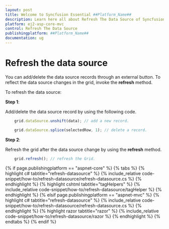 ```yaml
---
layout: post
title: Welcome to Syncfusion Essential ##Platform_Name##
description: Learn here all about Refresh The Data Source of Syncfusion Essential ##Platform_Name## widgets based on HTML5 and jQuery.
platform: ej2-asp-core-mvc
control: Refresh The Data Source
publishingplatform: ##Platform_Name##
documentation: ug
---
```



# Refresh the data source

You can add/delete the data source records through an external button. To reflect the data source changes in the grid, invoke the **refresh** method.

To refresh the data source:

**Step 1**:

Add/delete the data source record by using the following code.

```typescript
    grid.dataSource.unshift(data); // add a new record.

    grid.dataSource.splice(selectedRow, 1); // delete a record.

```

**Step 2**:

Refresh the grid after the data source change by using the **refresh** method.

```typescript
    grid.refresh(); // refresh the Grid.

```

{% if page.publishingplatform == "aspnet-core" %}
{% tabs %}
{% highlight c# tabtitle="refresh-datasource" %}
{% include_relative code-snippet/how-to/refresh-datasource/refresh-datasource.cs %}
{% endhighlight %}
{% highlight cshtml tabtitle="tagHelpers" %}
{% include_relative code-snippet/how-to/refresh-datasource/tagHelper %}
{% endhighlight %}
{% elsif page.publishingplatform == "aspnet-mvc" %}
{% highlight c# tabtitle="refresh-datasource" %}
{% include_relative code-snippet/how-to/refresh-datasource/refresh-datasource.cs %}
{% endhighlight %}
{% highlight razor tabtitle="razor" %}
{% include_relative code-snippet/how-to/refresh-datasource/razor %}
{% endhighlight %}
{% endtabs %}
{% endif %}



